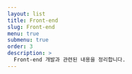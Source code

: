 ```yaml
---
layout: list
title: Front-end
slug: Front-end
menu: true
submenu: true
order: 3
description: >
  Front-end 개발과 관련된 내용을 정리합니다.
---
```

